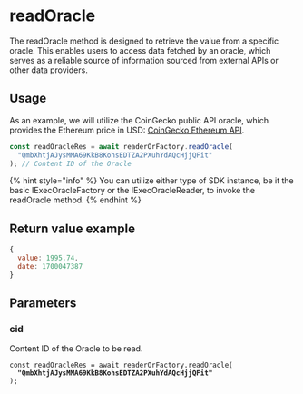 # readOracle

The readOracle method is designed to retrieve the value from a specific oracle. This enables users to access data fetched by an oracle, which serves as a reliable source of information sourced from external APIs or other data providers.

## Usage

As an example, we will utilize the CoinGecko public API oracle, which provides the Ethereum price in USD: <a href="https://api.coingecko.com/api/v3/simple/price?ids=ethereum&vs_currencies=usd">CoinGecko Ethereum API</a>.

```javascript
const readOracleRes = await readerOrFactory.readOracle(
  "QmbXhtjAJysMMA69KkB8KohsEDTZA2PXuhYdAQcHjjQFit"
); // Content ID of the Oracle
```
{% hint style="info" %}
You can utilize either type of SDK instance, be it the basic IExecOracleFactory or the IExecOracleReader, to invoke the readOracle method.
{% endhint %}

## Return value example

```javascript
{
  value: 1995.74,
  date: 1700047387
}
```

## Parameters

### cid

Content ID of the Oracle to be read.

<pre class="language-javascript"><code class="lang-javascript">const readOracleRes = await readerOrFactory.readOracle(
<strong>  "QmbXhtjAJysMMA69KkB8KohsEDTZA2PXuhYdAQcHjjQFit"
</strong>);
</code></pre>
